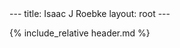 <body markdown="1">
---
title: Isaac J Roebke
layout: root
---

{% include_relative header.md %}
</body>
